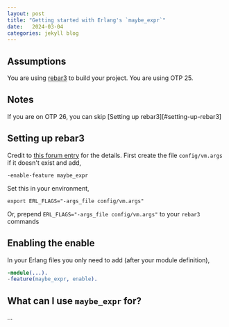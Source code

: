 ```yaml
---
layout: post
title: "Getting started with Erlang's `maybe_expr`"
date:   2024-03-04
categories: jekyll blog
---
```


## Assumptions

You are using [rebar3][rebar3] to build your project. You are using OTP 25.

## Notes

If you are on OTP 26, you can skip [Setting up rebar3][#setting-up-rebar3]

## Setting up rebar3

Credit to [this forum entry][erlangforums] for the details. First create the
file `config/vm.args` if it doesn't exist and add,

```
-enable-feature maybe_expr
```

Set this in your environment,

```
export ERL_FLAGS="-args_file config/vm.args"
```

Or, prepend `ERL_FLAGS="-args_file config/vm.args"` to your `rebar3` commands

## Enabling the enable

In your Erlang files you only need to add (after your module definition),

```erlang
-module(...).
-feature(maybe_expr, enable).
```

## What can I use `maybe_expr` for?

...

[rebar3]: https://rebar3.org
[erlangforums]: https://erlangforums.com/t/how-to-enable-maybe-expr/2154
[erlang-manual]: https://www.erlang.org/doc/reference_manual/expressions#maybe
